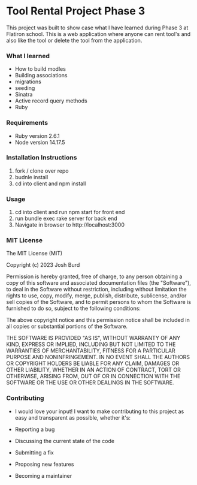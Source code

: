 # Tool Rental Project Phase 3

This project was built to show case what I have learned during Phase 3 at Flatiron school. This is a web application where anyone can rent tool's and also like the tool or delete the tool from the application.  

### What I learned
  - How to build modles
  - Building associations 
  - migrations
  - seeding
  - Sinatra
  - Active record query methods
  - Ruby

### Requirements 
* Ruby version 2.6.1
* Node version 14.17.5

### Installation Instructions
1. fork / clone over repo
2. budnle install
3. cd into client and npm install

### Usage
1. cd into client and run npm start for front end
2. run bundle exec rake server for back end
3. Navigate in browser to http://localhost:3000

### MIT License
The MIT License (MIT)

Copyright (c) 2023 Josh Burd

Permission is hereby granted, free of charge, to any person obtaining a copy
of this software and associated documentation files (the "Software"), to deal
in the Software without restriction, including without limitation the rights
to use, copy, modify, merge, publish, distribute, sublicense, and/or sell
copies of the Software, and to permit persons to whom the Software is
furnished to do so, subject to the following conditions:

The above copyright notice and this permission notice shall be included in
all copies or substantial portions of the Software.

THE SOFTWARE IS PROVIDED "AS IS", WITHOUT WARRANTY OF ANY KIND, EXPRESS OR
IMPLIED, INCLUDING BUT NOT LIMITED TO THE WARRANTIES OF MERCHANTABILITY,
FITNESS FOR A PARTICULAR PURPOSE AND NONINFRINGEMENT. IN NO EVENT SHALL THE
AUTHORS OR COPYRIGHT HOLDERS BE LIABLE FOR ANY CLAIM, DAMAGES OR OTHER
LIABILITY, WHETHER IN AN ACTION OF CONTRACT, TORT OR OTHERWISE, ARISING FROM,
OUT OF OR IN CONNECTION WITH THE SOFTWARE OR THE USE OR OTHER DEALINGS IN
THE SOFTWARE.

### Contributing

* I would love your input! I want to make contributing to this project as easy and transparent as possible, whether it's:

* Reporting a bug
* Discussing the current state of the code
* Submitting a fix
* Proposing new features
* Becoming a maintainer